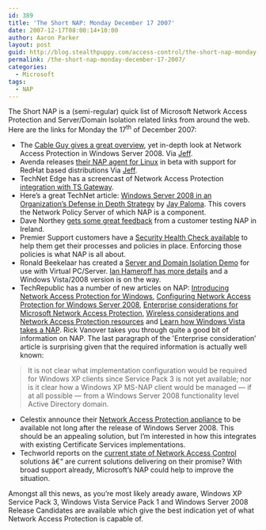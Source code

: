 ```yaml
---
id: 389
title: 'The Short NAP: Monday December 17 2007'
date: 2007-12-17T08:00:14+10:00
author: Aaron Parker
layout: post
guid: http://blog.stealthpuppy.com/access-control/the-short-nap-monday-december-17-2007
permalink: /the-short-nap-monday-december-17-2007/
categories:
  - Microsoft
tags:
  - NAP
---
```

The Short NAP is a (semi-regular) quick list of Microsoft Network Access Protection and Server/Domain Isolation related links from around the web. Here are the links for Monday the 17<sup>th</sup> of December 2007:

  * The [Cable Guy gives a great overview](http://www.microsoft.com/technet/technetmag/issues/2007/12/CableGuy/default.aspx), yet in-depth look at Network Access Protection in Windows Server 2008. Via [Jeff](http://blogs.technet.com/nap/archive/2007/12/03/the-cable-guy-loves-nap.aspx).
  * Avenda releases [their NAP agent for Linux](http://www.avendasys.com/products/nap.shtml) in beta with support for RedHat based distributions Via [Jeff](http://blogs.technet.com/nap/archive/2007/12/03/hot-news-want-to-try-out-the-linux-nap-client.aspx).
  * TechNet Edge has a screencast of Network Access Protection [integration with TS Gateway](http://edge.technet.com/Media/Does-your-Terminal-Server-need-a-NAP/).
  * Here&#8217;s a great TechNet article: [Windows Server 2008 in an Organization&#8217;s Defense in Depth Strategy](http://www.microsoft.com/technet/community/columns/secmvp/sv1207.mspx) by [Jay Paloma](http://msforums.ph/blogs/jpaloma/). This covers the Network Policy Server of which NAP is a component.
  * Dave Northey [gets some great feedback](http://blogs.technet.com/daven/archive/2007/12/03/thoughts-from-the-field-on-windows-server-2008-nap.aspx) from a customer testing NAP in Ireland.
  * Premier Support customers have a [Security Health Check available](http://www.microsoft.com/downloads/details.aspx?familyid=9767cd2b-c089-403f-acb0-cb4a80218bfa&displaylang=en&lc=1033) to help them get their processes and policies in place. Enforcing those policies is what NAP is all about.
  * Ronald Beekelaar has created a [Server and Domain Isolation Demo](http://www.microsoft.com/downloads/details.aspx?FamilyID=13a0ab69-2113-482e-a6d1-911aff9e9e2d&displaylang=en) for use with Virtual PC/Server. [Ian Hameroff has more details](http://blogs.technet.com/ianhamer/archive/2007/12/03/test-drive-server-and-domain-isolation.aspx) and a Windows Vista/2008 version is on the way.
  * TechRepublic has a number of new articles on NAP: [Introducing Network Access Protection for Windows](http://articles.techrepublic.com.com/2415-1035_11-177853.html), [Configuring Network Access Protection for Windows Server 2008](http://articles.techrepublic.com.com/2415-1035_11-178022.html), [Enterprise considerations for Microsoft Network Access Protection](http://articles.techrepublic.com.com/2415-1035_11-178604.html), [Wireless considerations and Network Access Protection resources](http://articles.techrepublic.com.com/2415-1035_11-178609.html) and [Learn how Windows Vista takes a NAP](http://articles.techrepublic.com.com/2415-1035_11-178575.html). Rick Vanover takes you through quite a good bit of information on NAP. The last paragraph of the 'Enterprise consideration&#8217; article is surprising given that the required information is actually well known:

> It is not clear what implementation configuration would be required for Windows XP clients since Service Pack 3 is not yet available; nor is it clear how a Windows XP MS-NAP client would be managed &#8212; if at all possible &#8212; from a Windows Server 2008 functionality level Active Directory domain.

  * Celestix announce their [Network Access Protection appliance](http://www.celestix.com/press/pressrelease.asp?SRC=pr11122007.htm) to be available not long after the release of Windows Server 2008. This should be an appealing solution, but I&#8217;m interested in how this integrates with existing Certificate Services implementations.
  * Techworld reports on the [current state of Network Access Control](http://www.techworld.com/security/features/index.cfm?featureid=3835) solutions â€“ are current solutions delivering on their promise? With broad support already, Microsoft&#8217;s NAP could help to improve the situation.

Amongst all this news, as you&#8217;re most likely aready aware, Windows XP Service Pack 3, Windows Vista Service Pack 1 and Windows Server 2008 Release Candidates are available which give the best indication yet of what Network Access Protection is capable of.